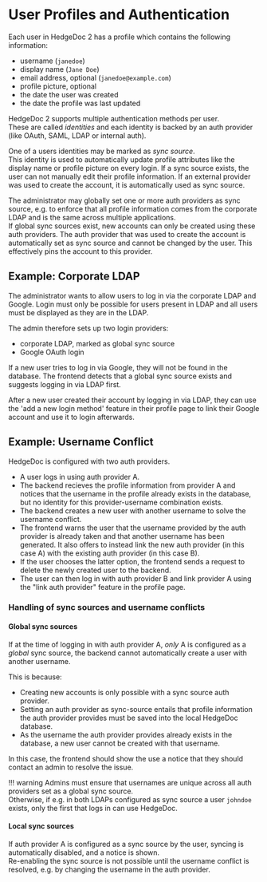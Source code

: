 # User Profiles and Authentication
Each user in HedgeDoc 2 has a profile
which contains the following information:

- username (`janedoe`)
- display name (`Jane Doe`)
- email address, optional (`janedoe@example.com`)
- profile picture, optional
- the date the user was created
- the date the profile was last updated 

HedgeDoc 2 supports multiple authentication methods per user.  
These are called *identities* and each identity is backed by an
auth provider (like OAuth, SAML, LDAP or internal auth).

One of a users identities may be marked as *sync source*.  
This identity is used to automatically update profile attributes like the
display name or profile picture on every login. If a sync source exists, the
user can not manually edit their profile information.
If an external provider was used to create the account,
it is automatically used as sync source. 

The administrator may globally set one or more auth providers as sync source,
e.g. to enforce that all profile information comes from the corporate
LDAP and is the same across multiple applications.  
If global sync sources exist, new accounts can only be created using
these auth providers. The auth provider that was used to create the account
is automatically set as sync source and cannot be changed by the user.
This effectively pins the account to this provider.

## Example: Corporate LDAP
The administrator wants to allow users to log in via the corporate LDAP
and Google. Login must only be possible for users present in LDAP and 
all users must be displayed as they are in the LDAP.

The admin therefore sets up two login providers:

- corporate LDAP, marked as global sync source
- Google OAuth login

If a new user tries to log in via Google, they will not be found in the
database. The frontend detects that a global sync source exists and
suggests logging in via LDAP first.

After a new user created their account by logging in via LDAP, they can use
the 'add a new login method' feature in their profile page to link their
Google account and use it to login afterwards.

## Example: Username Conflict
HedgeDoc is configured with two auth providers.

- A user logs in using auth provider A.
- The backend recieves the profile information from provider A and notices that the username in the profile
  already exists in the database, but no identity for this provider-username combination exists.
- The backend creates a new user with another username to solve the username conflict.
- The frontend warns the user that the username provided by the auth provider is already taken and that another
  username has been generated. It also offers to instead link the new auth provider (in this case A) with the
  existing auth provider (in this case B). 
- If the user chooses the latter option, the frontend sends a request to delete the newly created user to the backend.
- The user can then log in with auth provider B and link provider A using the "link auth provider" feature in 
  the profile page. 
  
### Handling of sync sources and username conflicts

#### Global sync sources
If at the time of logging in with auth provider A, *only* A is configured as a *global* sync source,
the backend cannot automatically create a user with another username.

This is because:

- Creating new accounts is only possible with a sync source auth provider.
- Setting an auth provider as sync-source entails that profile information the auth provider provides must be
  saved into the local HedgeDoc database.
- As the username the auth provider provides already exists in the database, a new user cannot be created with 
  that username.
  
In this case, the frontend should show the use a notice that they should contact an admin to resolve the issue.

!!! warning
    Admins must ensure that usernames are unique across all auth providers set as a global sync source.  
    Otherwise, if e.g. in both LDAPs configured as sync source a user `johndoe` exists,
    only the first that logs in can use HedgeDoc.

#### Local sync sources
If auth provider A is configured as a sync source by the user, syncing is automatically disabled, and a notice is shown.  
Re-enabling the sync source is not possible until the username conflict is resolved, e.g. by changing the username
in the auth provider.
